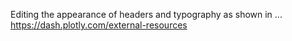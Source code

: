 Editing the appearance of headers and typography as shown in
... https://dash.plotly.com/external-resources